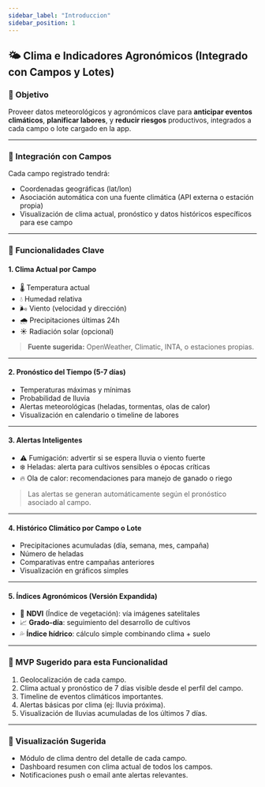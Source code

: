 ```yaml
---
sidebar_label: "Introduccion"
sidebar_position: 1
---
```


## 🌤️ Clima e Indicadores Agronómicos (Integrado con Campos y Lotes)

### 🎯 Objetivo

Proveer datos meteorológicos y agronómicos clave para **anticipar eventos climáticos**, **planificar labores**, y **reducir riesgos** productivos, integrados a cada campo o lote cargado en la app.

---

### 🔗 Integración con Campos

Cada campo registrado tendrá:

- Coordenadas geográficas (lat/lon)
- Asociación automática con una fuente climática (API externa o estación propia)
- Visualización de clima actual, pronóstico y datos históricos específicos para ese campo

---

### 🔑 Funcionalidades Clave

#### 1. Clima Actual por Campo

- 🌡️ Temperatura actual
- 💧 Humedad relativa
- 🌬️ Viento (velocidad y dirección)
- 🌧️ Precipitaciones últimas 24h
- ☀️ Radiación solar (opcional)

> **Fuente sugerida:** OpenWeather, Climatic, INTA, o estaciones propias.

---

#### 2. Pronóstico del Tiempo (5-7 días)

- Temperaturas máximas y mínimas
- Probabilidad de lluvia
- Alertas meteorológicas (heladas, tormentas, olas de calor)
- Visualización en calendario o timeline de labores

---

#### 3. Alertas Inteligentes

- ⚠️ Fumigación: advertir si se espera lluvia o viento fuerte
- ❄️ Heladas: alerta para cultivos sensibles o épocas críticas
- 🔥 Ola de calor: recomendaciones para manejo de ganado o riego

> Las alertas se generan automáticamente según el pronóstico asociado al campo.

---

#### 4. Histórico Climático por Campo o Lote

- Precipitaciones acumuladas (día, semana, mes, campaña)
- Número de heladas
- Comparativas entre campañas anteriores
- Visualización en gráficos simples

---

#### 5. Índices Agronómicos (Versión Expandida)

- 🌿 **NDVI** (Índice de vegetación): vía imágenes satelitales
- 📈 **Grado-día**: seguimiento del desarrollo de cultivos
- 💦 **Índice hídrico**: cálculo simple combinando clima + suelo

---

### 🧪 MVP Sugerido para esta Funcionalidad

1. Geolocalización de cada campo.
2. Clima actual y pronóstico de 7 días visible desde el perfil del campo.
3. Timeline de eventos climáticos importantes.
4. Alertas básicas por clima (ej: lluvia próxima).
5. Visualización de lluvias acumuladas de los últimos 7 días.

---

### 📲 Visualización Sugerida

- Módulo de clima dentro del detalle de cada campo.
- Dashboard resumen con clima actual de todos los campos.
- Notificaciones push o email ante alertas relevantes.

